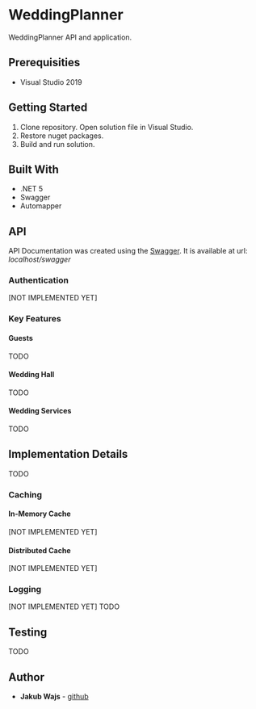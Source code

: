 # WeddingPlanner
WeddingPlanner API and application.

## Prerequisities

* Visual Studio 2019

## Getting Started

1. Clone repository. Open solution file in Visual Studio.
2. Restore nuget packages.
4. Build and run solution.

## Built With

* .NET 5
* Swagger
* Automapper

## API

API Documentation was created using the [Swagger](https://aspnetcore.readthedocs.io/en/stable/tutorials/web-api-help-pages-using-swagger.html). It is available at url: _localhost/swagger_

### Authentication

[NOT IMPLEMENTED YET]

### Key Features

#### Guests

TODO

#### Wedding Hall

TODO

#### Wedding Services

TODO

## Implementation Details

TODO

### Caching

#### In-Memory Cache

[NOT IMPLEMENTED YET]

#### Distributed Cache

[NOT IMPLEMENTED YET]

### Logging

[NOT IMPLEMENTED YET]
TODO

## Testing

TODO

## Author

* **Jakub Wajs** - [github](https://github.com/kubawajs)
